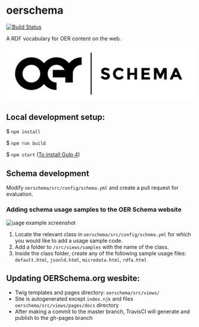 # oerschema
[![Build Status](https://travis-ci.org/open-curriculum/oerschema.svg?branch=master)](https://travis-ci.org/open-curriculum/oerschema)

A RDF vocabulary for OER content on the web.

<a href="https://raw.githubusercontent.com/open-curriculum/oerschema-logo/master/png/oerschema-logo-horizontal-800x@2x.png" target="_blank"><img src="https://raw.githubusercontent.com/open-curriculum/oerschema-logo/master/png/oerschema-logo-horizontal-800x@2x.png" alt="OER Schema" style="width:800px;"></a>

## Local development setup:

$ `npm install`

$ `npm run build`

$ `npm start` ([To install Gulp 4](https://gulpjs.com/docs/en/getting-started/quick-start))

## Schema development

Modify `oerschema/src/config/schema.yml` and create a pull request for evaluation.

### Adding schema usage samples to the OER Schema website

![uage example screenshot](https://github.com/open-curriculum/oerschema/raw/master/src/images/usage-samples.png)

1. Locate the relevant class in `oerschema/src/config/schema.yml` for which you would like to add a usage sample code.
2. Add a folder to  `/src/views/samples` with the name of the class.
3. Inside the class folder, create any of the following sample usage files: `default.html`, `jsonld.html`, `microdata.html`, `rdfa.html`

## Updating OERSchema.org wesbite:

- Twig templates and pages directory: `oerschema/src/views/`
- Site is autogenerated except `index.njk` and files `oerschema/src/views/pages/docs` directory
- After making a commit to the master branch, TravisCI will generate and publish to the gh-pages branch
